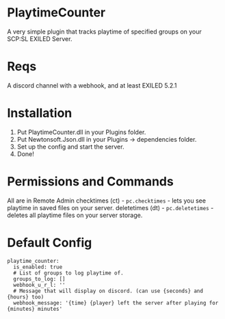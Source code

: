 # PlaytimeCounter
A very simple plugin that tracks playtime of specified groups on your SCP:SL EXILED Server.
# Reqs
A discord channel with a webhook, and at least EXILED 5.2.1
# Installation
1. Put PlaytimeCounter.dll in your Plugins folder.
2. Put Newtonsoft.Json.dll in your Plugins -> dependencies folder.
3. Set up the config and start the server.
4. Done!
# Permissions and Commands
All are in Remote Admin
checktimes (ct) - `pc.checktimes` - lets you see playtime in saved files on your server.
deletetimes (dt) - `pc.deletetimes` - deletes all playtime files on your server storage.
# Default Config
```
playtime_counter:
  is_enabled: true
  # List of groups to log playtime of.
  groups_to_log: []
  webhook_u_r_l: ''
  # Message that will display on discord. (can use {seconds} and {hours} too)
  webhook_message: '{time} {player} left the server after playing for {minutes} minutes'
```
